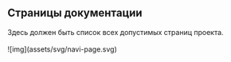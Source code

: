 <div class="navi"><nav id="navi"><!-- js --></nav></div>

<script async src="https://cse.google.com/cse.js?cx=c5023aea175714331">
</script>
<div class="gcse-search"></div>

## Страницы документации

<div id="navi-page">
Здесь должен быть список всех допустимых страниц проекта.
</div>
<br>
<span id="navi-page-img" class="img" onclick="imgResize()">![img](assets/svg/navi-page.svg)</span>

<span> <script src="assets/js/navi.js"></script></span>


